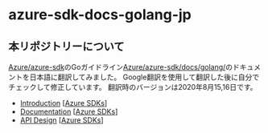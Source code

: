 # azure-sdk-docs-golang-jp

## 本リポジトリーについて

[Azure/azure-sdk](https://github.com/Azure/azure-sdk)のGoガイドライン[Azure/azure-sdk/docs/golang/](https://github.com/Azure/azure-sdk/tree/master/docs/golang)のドキュメントを日本語に翻訳してみました。
Google翻訳を使用して翻訳した後に自分でチェックして修正しています。
翻訳時のバージョンは2020年8月15,16日です。

- [Introduction](https://github.com/qt-luigi/azure-sdk-docs-golang-jp/blob/master/introduction.md) [[Azure SDKs](https://azure.github.io/azure-sdk/golang_introduction.html)]
- [Documentation](https://github.com/qt-luigi/azure-sdk-docs-golang-jp/blob/master/documentation.md) [[Azure SDKs](https://azure.github.io/azure-sdk/golang_documentation.html)]
- [API Design](https://github.com/qt-luigi/azure-sdk-docs-golang-jp/blob/master/design.md) [[Azure SDKs](https://azure.github.io/azure-sdk/golang_design.html)]
